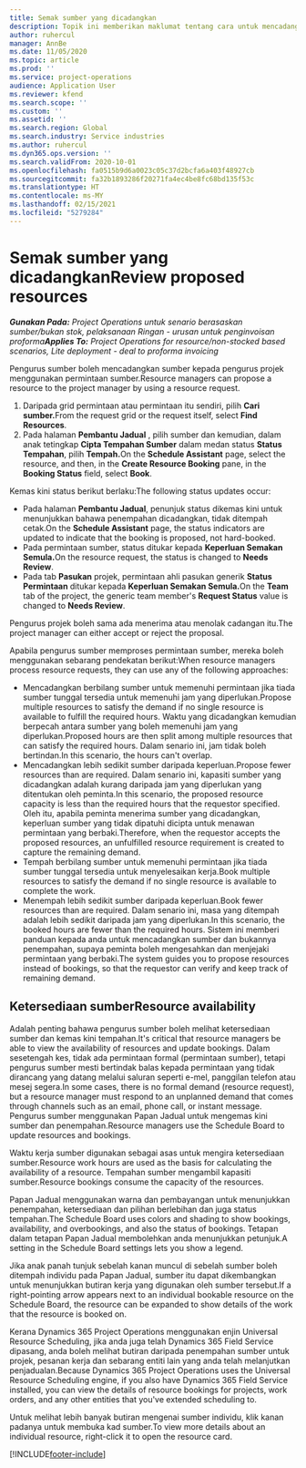 ```yaml
---
title: Semak sumber yang dicadangkan
description: Topik ini memberikan maklumat tentang cara untuk mencadang sumber projek.
author: ruhercul
manager: AnnBe
ms.date: 11/05/2020
ms.topic: article
ms.prod: ''
ms.service: project-operations
audience: Application User
ms.reviewer: kfend
ms.search.scope: ''
ms.custom: ''
ms.assetid: ''
ms.search.region: Global
ms.search.industry: Service industries
ms.author: ruhercul
ms.dyn365.ops.version: ''
ms.search.validFrom: 2020-10-01
ms.openlocfilehash: fa0515b9d6a0023c05c37d2bcfa6a403f48927cb
ms.sourcegitcommit: fa32b1893286f20271fa4ec4be8fc68bd135f53c
ms.translationtype: HT
ms.contentlocale: ms-MY
ms.lasthandoff: 02/15/2021
ms.locfileid: "5279284"
---
```

# <a name="review-proposed-resources"></a><span data-ttu-id="d8f32-103">Semak sumber yang dicadangkan</span><span class="sxs-lookup"><span data-stu-id="d8f32-103">Review proposed resources</span></span>

<span data-ttu-id="d8f32-104">_**Gunakan Pada:** Project Operations untuk senario berasaskan sumber/bukan stok, pelaksanaan Ringan - urusan untuk penginvoisan proforma_</span><span class="sxs-lookup"><span data-stu-id="d8f32-104">_**Applies To:** Project Operations for resource/non-stocked based scenarios, Lite deployment - deal to proforma invoicing_</span></span>

<span data-ttu-id="d8f32-105">Pengurus sumber boleh mencadangkan sumber kepada pengurus projek menggunakan permintaan sumber.</span><span class="sxs-lookup"><span data-stu-id="d8f32-105">Resource managers can propose a resource to the project manager by using a resource request.</span></span>

1. <span data-ttu-id="d8f32-106">Daripada grid permintaan atau permintaan itu sendiri, pilih **Cari sumber.**</span><span class="sxs-lookup"><span data-stu-id="d8f32-106">From the request grid or the request itself, select **Find Resources**.</span></span>
2. <span data-ttu-id="d8f32-107">Pada halaman **Pembantu Jadual** , pilih sumber dan kemudian, dalam anak tetingkap **Cipta Tempahan Sumber** dalam medan status **Status Tempahan**, pilih **Tempah.**</span><span class="sxs-lookup"><span data-stu-id="d8f32-107">On the **Schedule Assistant** page, select the resource, and then, in the **Create Resource Booking** pane, in the **Booking Status** field, select **Book**.</span></span>

<span data-ttu-id="d8f32-108">Kemas kini status berikut berlaku:</span><span class="sxs-lookup"><span data-stu-id="d8f32-108">The following status updates occur:</span></span>

- <span data-ttu-id="d8f32-109">Pada halaman **Pembantu Jadual**, penunjuk status dikemas kini untuk menunjukkan bahawa penempahan dicadangkan, tidak ditempah cetak.</span><span class="sxs-lookup"><span data-stu-id="d8f32-109">On the **Schedule Assistant** page, the status indicators are updated to indicate that the booking is proposed, not hard-booked.</span></span>
- <span data-ttu-id="d8f32-110">Pada permintaan sumber, status ditukar kepada **Keperluan Semakan Semula.**</span><span class="sxs-lookup"><span data-stu-id="d8f32-110">On the resource request, the status is changed to **Needs Review**.</span></span>
- <span data-ttu-id="d8f32-111">Pada tab **Pasukan** projek, permintaan ahli pasukan generik **Status Permintaan** ditukar kepada **Keperluan Semakan Semula.**</span><span class="sxs-lookup"><span data-stu-id="d8f32-111">On the **Team** tab of the project, the generic team member's **Request Status** value is changed to **Needs Review**.</span></span>

<span data-ttu-id="d8f32-112">Pengurus projek boleh sama ada menerima atau menolak cadangan itu.</span><span class="sxs-lookup"><span data-stu-id="d8f32-112">The project manager can either accept or reject the proposal.</span></span>

<span data-ttu-id="d8f32-113">Apabila pengurus sumber memproses permintaan sumber, mereka boleh menggunakan sebarang pendekatan berikut:</span><span class="sxs-lookup"><span data-stu-id="d8f32-113">When resource managers process resource requests, they can use any of the following approaches:</span></span>

- <span data-ttu-id="d8f32-114">Mencadangkan berbilang sumber untuk memenuhi permintaan jika tiada sumber tunggal tersedia untuk memenuhi jam yang diperlukan.</span><span class="sxs-lookup"><span data-stu-id="d8f32-114">Propose multiple resources to satisfy the demand if no single resource is available to fulfill the required hours.</span></span> <span data-ttu-id="d8f32-115">Waktu yang dicadangkan kemudian berpecah antara sumber yang boleh memenuhi jam yang diperlukan.</span><span class="sxs-lookup"><span data-stu-id="d8f32-115">Proposed hours are then split among multiple resources that can satisfy the required hours.</span></span> <span data-ttu-id="d8f32-116">Dalam senario ini, jam tidak boleh bertindan.</span><span class="sxs-lookup"><span data-stu-id="d8f32-116">In this scenario, the hours can't overlap.</span></span>
- <span data-ttu-id="d8f32-117">Mencadangkan lebih sedikit sumber daripada keperluan.</span><span class="sxs-lookup"><span data-stu-id="d8f32-117">Propose fewer resources than are required.</span></span> <span data-ttu-id="d8f32-118">Dalam senario ini, kapasiti sumber yang dicadangkan adalah kurang daripada jam yang diperlukan yang ditentukan oleh peminta.</span><span class="sxs-lookup"><span data-stu-id="d8f32-118">In this scenario, the proposed resource capacity is less than the required hours that the requestor specified.</span></span> <span data-ttu-id="d8f32-119">Oleh itu, apabila peminta menerima sumber yang dicadangkan, keperluan sumber yang tidak dipatuhi dicipta untuk menawan permintaan yang berbaki.</span><span class="sxs-lookup"><span data-stu-id="d8f32-119">Therefore, when the requestor accepts the proposed resources, an unfulfilled resource requirement is created to capture the remaining demand.</span></span>
- <span data-ttu-id="d8f32-120">Tempah berbilang sumber untuk memenuhi permintaan jika tiada sumber tunggal tersedia untuk menyelesaikan kerja.</span><span class="sxs-lookup"><span data-stu-id="d8f32-120">Book multiple resources to satisfy the demand if no single resource is available to complete the work.</span></span>
- <span data-ttu-id="d8f32-121">Menempah lebih sedikit sumber daripada keperluan.</span><span class="sxs-lookup"><span data-stu-id="d8f32-121">Book fewer resources than are required.</span></span> <span data-ttu-id="d8f32-122">Dalam senario ini, masa yang ditempah adalah lebih sedikit daripada jam yang diperlukan.</span><span class="sxs-lookup"><span data-stu-id="d8f32-122">In this scenario, the booked hours are fewer than the required hours.</span></span> <span data-ttu-id="d8f32-123">Sistem ini memberi panduan kepada anda untuk mencadangkan sumber dan bukannya penempahan, supaya peminta boleh mengesahkan dan menjejaki permintaan yang berbaki.</span><span class="sxs-lookup"><span data-stu-id="d8f32-123">The system guides you to propose resources instead of bookings, so that the requestor can verify and keep track of remaining demand.</span></span>

## <a name="resource-availability"></a><span data-ttu-id="d8f32-124">Ketersediaan sumber</span><span class="sxs-lookup"><span data-stu-id="d8f32-124">Resource availability</span></span>

<span data-ttu-id="d8f32-125">Adalah penting bahawa pengurus sumber boleh melihat ketersediaan sumber dan kemas kini tempahan.</span><span class="sxs-lookup"><span data-stu-id="d8f32-125">It's critical that resource managers be able to view the availability of resources and update bookings.</span></span> <span data-ttu-id="d8f32-126">Dalam sesetengah kes, tidak ada permintaan formal (permintaan sumber), tetapi pengurus sumber mesti bertindak balas kepada permintaan yang tidak dirancang yang datang melalui saluran seperti e-mel, panggilan telefon atau mesej segera.</span><span class="sxs-lookup"><span data-stu-id="d8f32-126">In some cases, there is no formal demand (resource request), but a resource manager must respond to an unplanned demand that comes through channels such as an email, phone call, or instant message.</span></span> <span data-ttu-id="d8f32-127">Pengurus sumber menggunakan Papan Jadual untuk mengemas kini sumber dan penempahan.</span><span class="sxs-lookup"><span data-stu-id="d8f32-127">Resource managers use the Schedule Board to update resources and bookings.</span></span>

<span data-ttu-id="d8f32-128">Waktu kerja sumber digunakan sebagai asas untuk mengira ketersediaan sumber.</span><span class="sxs-lookup"><span data-stu-id="d8f32-128">Resource work hours are used as the basis for calculating the availability of a resource.</span></span> <span data-ttu-id="d8f32-129">Tempahan sumber mengambil kapasiti sumber.</span><span class="sxs-lookup"><span data-stu-id="d8f32-129">Resource bookings consume the capacity of the resources.</span></span>

<span data-ttu-id="d8f32-130">Papan Jadual menggunakan warna dan pembayangan untuk menunjukkan penempahan, ketersediaan dan pilihan berlebihan dan juga status tempahan.</span><span class="sxs-lookup"><span data-stu-id="d8f32-130">The Schedule Board uses colors and shading to show bookings, availability, and overbookings, and also the status of bookings.</span></span> <span data-ttu-id="d8f32-131">Tetapan dalam tetapan Papan Jadual membolehkan anda menunjukkan petunjuk.</span><span class="sxs-lookup"><span data-stu-id="d8f32-131">A setting in the Schedule Board settings lets you show a legend.</span></span>

<span data-ttu-id="d8f32-132">Jika anak panah tunjuk sebelah kanan muncul di sebelah sumber boleh ditempah individu pada Papan Jadual, sumber itu dapat dikembangkan untuk menunjukkan butiran kerja yang digunakan oleh sumber tersebut.</span><span class="sxs-lookup"><span data-stu-id="d8f32-132">If a right-pointing arrow appears next to an individual bookable resource on the Schedule Board, the resource can be expanded to show details of the work that the resource is booked on.</span></span>

<span data-ttu-id="d8f32-133">Kerana Dynamics 365 Project Operations menggunakan enjin Universal Resource Scheduling, jika anda juga telah Dynamics 365 Field Service dipasang, anda boleh melihat butiran daripada penempahan sumber untuk projek, pesanan kerja dan sebarang entiti lain yang anda telah melanjutkan penjadualan.</span><span class="sxs-lookup"><span data-stu-id="d8f32-133">Because Dynamics 365 Project Operations uses the Universal Resource Scheduling engine, if you also have Dynamics 365 Field Service installed, you can view the details of resource bookings for projects, work orders, and any other entities that you've extended scheduling to.</span></span>

<span data-ttu-id="d8f32-134">Untuk melihat lebih banyak butiran mengenai sumber individu, klik kanan padanya untuk membuka kad sumber.</span><span class="sxs-lookup"><span data-stu-id="d8f32-134">To view more details about an individual resource, right-click it to open the resource card.</span></span>



[!INCLUDE[footer-include](../includes/footer-banner.md)]